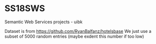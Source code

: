# SS18SWS
Semantic Web Services projects - uibk

 
Dataset is from https://github.com/RyanBalfanz/hotelsbase
We just use a subset of 5000 random entries (maybe exdent this number if too low)
